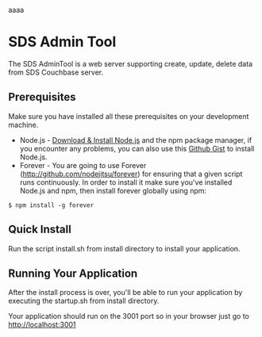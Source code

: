 aaaa 
# SDS Admin Tool
The SDS AdminTool is a web server supporting create, update, delete data from SDS Couchbase server.

## Prerequisites
Make sure you have installed all these prerequisites on your development machine.
* Node.js - [Download & Install Node.js](http://www.nodejs.org/download/) and the npm package manager, if you encounter any problems, you can also use this [Github Gist](https://gist.github.com/isaacs/579814) to install Node.js.
* Forever - You are going to use Forever (http://github.com/nodejitsu/forever) for ensuring that a given script runs continuously. In order to install it make sure you've installed Node.js and npm, then install forever globally using npm:

```
$ npm install -g forever
```

## Quick Install
Run the script install.sh from install directory to install your application.

## Running Your Application
After the install process is over, you'll be able to run your application by executing the startup.sh from install directory.

Your application should run on the 3001 port so in your browser just go to [http://localhost:3001](http://localhost:3001)
                            
